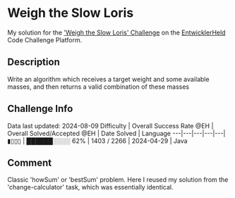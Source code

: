 # Weigh the Slow Loris

My solution for the ['Weigh the Slow Loris' Challenge](https://platform.entwicklerheld.de/challenge/weigh-the-slow-loris?technology=Java) on the [EntwicklerHeld](https://platform.entwicklerheld.de/) Code Challenge Platform.

## Description
Write an algorithm which receives a target weight and some available masses, and then returns a valid combination of these masses

## Challenge Info
Data last updated: 2024-08-09
Difficulty | Overall Success Rate @EH | Overall Solved/Accepted @EH | Date Solved | Language
---|---|---|---|---|
▮▯▯▯ | ██████░░░░ 62% | 1403 / 2266 | 2024-04-29 | Java

## Comment
Classic 'howSum' or 'bestSum' problem. Here I reused my solution from the 'change-calculator' task, which was essentially identical.